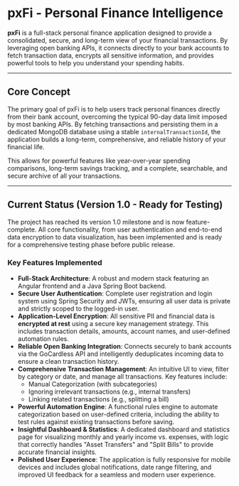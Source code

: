 # pxFi - Personal Finance Intelligence

**pxFi** is a full-stack personal finance application designed to provide a consolidated, secure, and long-term view of your financial transactions. By leveraging open banking APIs, it connects directly to your bank accounts to fetch transaction data, encrypts all sensitive information, and provides powerful tools to help you understand your spending habits.

---

## Core Concept

The primary goal of pxFi is to help users track personal finances directly from their bank account, overcoming the typical 90-day data limit imposed by most banking APIs. By fetching transactions and persisting them in a dedicated MongoDB database using a stable `internalTransactionId`, the application builds a long-term, comprehensive, and reliable history of your financial life.

This allows for powerful features like year-over-year spending comparisons, long-term savings tracking, and a complete, searchable, and secure archive of all your transactions.

---

## Current Status (Version 1.0 - Ready for Testing)

The project has reached its version 1.0 milestone and is now feature-complete. All core functionality, from user authentication and end-to-end data encryption to data visualization, has been implemented and is ready for a comprehensive testing phase before public release.

### Key Features Implemented
* **Full-Stack Architecture**: A robust and modern stack featuring an Angular frontend and a Java Spring Boot backend.
* **Secure User Authentication**: Complete user registration and login system using Spring Security and JWTs, ensuring all user data is private and strictly scoped to the logged-in user.
* **Application-Level Encryption**: All sensitive PII and financial data is **encrypted at rest** using a secure key management strategy. This includes transaction details, amounts, account names, and user-defined automation rules.
* **Reliable Open Banking Integration**: Connects securely to bank accounts via the GoCardless API and intelligently deduplicates incoming data to ensure a clean transaction history.
* **Comprehensive Transaction Management**: An intuitive UI to view, filter by category or date, and manage all transactions. Key features include:
    * Manual Categorization (with subcategories)
    * Ignoring irrelevant transactions (e.g., internal transfers)
    * Linking related transactions (e.g., splitting a bill)
* **Powerful Automation Engine**: A functional rules engine to automate categorization based on user-defined criteria, including the ability to test rules against existing transactions before saving.
* **Insightful Dashboard & Statistics**: A dedicated dashboard and statistics page for visualizing monthly and yearly income vs. expenses, with logic that correctly handles "Asset Transfers" and "Split Bills" to provide accurate financial insights.
* **Polished User Experience**: The application is fully responsive for mobile devices and includes global notifications, date range filtering, and improved UI feedback for a seamless and modern user experience.